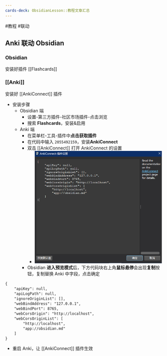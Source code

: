 ```yaml
---
cards-deck: ObsidianLesson::教程文章汇总
---
```


#教程 #联动 
## Anki 联动 Obsidian

### Obsidian
安装好插件 [[Flashcards]]
### [[Anki]]
安装好 [[AnkiConnect]] 插件
- 安装步骤
    - Obsidian 端
        - 设置-第三方插件-社区市场插件-点击浏览
        - 搜索 **Flashcards**，安装&启用
    - Anki 端
        - 在菜单栏-工具-插件中**点击获取插件**
        - 在代码中输入 `2055492159`，安装**AnkiConnect**
        - 双击 [[AnkiConnect]] 打开 AnkiConnect 的设置
            - ![](https://raw.githubusercontent.com/HopEsperanto/ob-pic-cloud/main/20230110185056.png)
        - Obsidian **进入预览模式**后，下方代码块右上角**鼠标悬停**会出现**复制**按钮，复制替换 Anki 中字段，点击确定

```
{
	"apiKey": null,
	"apiLogPath": null,
	"ignoreOriginList": [],
	"webBindAddress": "127.0.0.1",
	"webBindPort": 8765,
	"webCorsOrigin": "http://localhost",
	"webCorsOriginList": [
		"http://localhost",
		"app://obsidian.md"
	]
}
```

- 重启 Anki，让 [[AnkiConnect]] 插件生效

